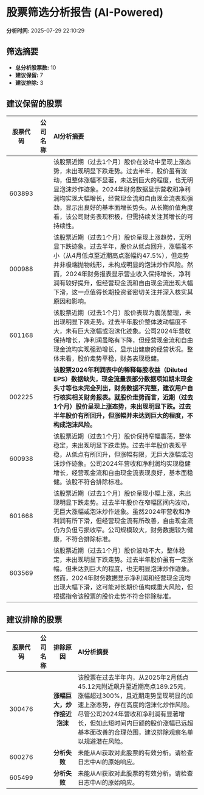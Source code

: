 # 股票筛选分析报告 (AI-Powered)

**分析时间:** 2025-07-29 22:10:29

## 筛选摘要

- **总分析股票数:** 10
- **建议保留:** 7
- **建议排除:** 3

## 建议保留的股票

| 股票代码 | 公司名称 | AI分析摘要 |
|:---:|:---:|:---|
| 603893 |  | 该股票近期（过去1个月）股价在波动中呈现上涨态势，未出现明显下跌走势。过去半年，股价虽有波动，但整体涨幅不显著，未达到巨大的程度，也无明显泡沫炒作迹象。2024年财务数据显示营收和净利润均实现大幅增长，经营现金流和自由现金流表现强劲，显示出良好的基本面增长势头。从长期价值角度看，该公司财务表现积极，但需持续关注其增长的可持续性。 |
| 000988 |  | 该股票近期（过去1个月）股价呈现上涨趋势，无明显下跌迹象。过去半年，股价从低点回升，涨幅虽不小（从4月低点至近期高点涨幅约47.5%），但走势并非极端抛物线形，未构成明显的泡沫炒作风险。然而，2024年财务报表显示营业收入保持增长，净利润有较好提升，但经营现金流和自由现金流出现大幅下滑，这一点值得长期投资者密切关注并深入核实其原因和影响。 |
| 601168 |  | 该股票近期（过去1个月）股价表现为震荡整理，未出现明显下跌走势。过去半年股价整体波动幅度不大，未有巨大涨幅或泡沫化迹象。公司2024年营收保持增长，净利润虽略有下降，但经营现金流和自由现金流均实现强劲增长，显示出健康的经营状况。整体来看，股价走势平稳，财务表现稳健。 |
| 002225 |  | **该股票2024年利润表中的稀释每股收益（Diluted EPS）数据缺失，现金流量表部分数据项如期末现金头寸等也未完全列出，财务数据不完整，建议用户自行核实相关财务报表。就股价走势而言，近期（过去1个月）股价呈现上涨态势，未出现明显下跌。过去半年股价有所回升，但涨幅并未达到巨大的程度，不构成泡沫风险。** |
| 600938 |  | 该股票近期（过去1个月）股价保持窄幅震荡，整体稳定，未出现明显下跌走势。过去半年股价表现平稳，从低点有所回升，但涨幅有限，无巨大涨幅或泡沫炒作迹象。公司2024年营收和净利润均实现稳健增长，经营现金流和自由现金流表现良好，基本面稳健。该股不符合排除标准。 |
| 601668 |  | 该股票近期（过去1个月）股价呈现小幅上涨，未出现明显下跌走势。过去半年股价在窄幅区间内波动，无巨大涨幅或泡沫炒作迹象。虽然2024年营收和净利润有所下滑，但经营现金流有所改善，自由现金流仍为负但亏损收窄。公司规模较大，财务数据较为健康，不符合排除标准。 |
| 603569 |  | 该股票近期（过去1个月）股价波动不大，整体稳定，未出现明显下跌走势。过去半年股价虽有一定涨幅，但未达到巨大的程度，也无明显泡沫炒作迹象。然而，2024年财务数据显示净利润和经营现金流均出现大幅下滑，这可能对长期价值构成重大风险，但根据指令该股票的股价走势不符合排除标准。 |

## 建议排除的股票

| 股票代码 | 公司名称 | 排除原因 | AI分析摘要 |
|:---:|:---:|:---:|:---|
| 300476 |  | **涨幅巨大，炒作接近泡沫** | 该股票在过去半年内，从2025年2月低点45.12元附近飙升至近期高点189.25元，涨幅超过300%，且近期走势呈现明显的加速上涨态势，存在高度的泡沫化炒作风险。尽管公司2024年营收和净利润有显著增长，但如此短时间内巨额的股价涨幅已远超基本面改善的合理范围，建议排除观察名单以规避潜在风险。 |
| 600276 |  | **分析失败** | 未能从AI获取对此股票的有效分析。请检查日志中AI的原始响应。 |
| 605499 |  | **分析失败** | 未能从AI获取对此股票的有效分析。请检查日志中AI的原始响应。 |
